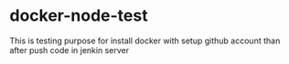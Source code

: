 # docker-node-test
This is testing purpose for install docker with setup github account than after push code in jenkin server
